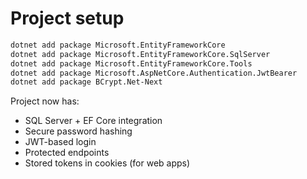 # Project setup

```sh
dotnet add package Microsoft.EntityFrameworkCore
dotnet add package Microsoft.EntityFrameworkCore.SqlServer
dotnet add package Microsoft.EntityFrameworkCore.Tools
dotnet add package Microsoft.AspNetCore.Authentication.JwtBearer
dotnet add package BCrypt.Net-Next
```

Project now has:
- SQL Server + EF Core integration
- Secure password hashing
- JWT-based login
- Protected endpoints
- Stored tokens in cookies (for web apps)
